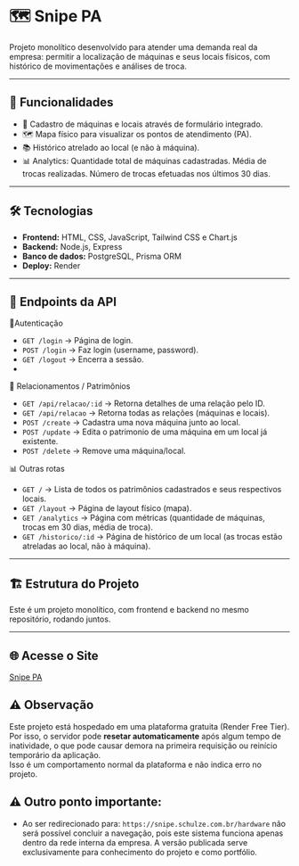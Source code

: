 # 🗺️ Snipe PA

Projeto monolítico desenvolvido para atender uma demanda real da empresa:
permitir a localização de máquinas e seus locais físicos, com histórico de movimentações e análises de troca.

---

## 🚀 Funcionalidades
- 📌 Cadastro de máquinas e locais através de formulário integrado. 
- 🗺️ Mapa físico para visualizar os pontos de atendimento (PA). 
- 📚 Histórico atrelado ao local (e não à máquina). 
- 📊 Analytics:
Quantidade total de máquinas cadastradas.
Média de trocas realizadas.
Número de trocas efetuadas nos últimos 30 dias.

---

## 🛠 Tecnologias
- **Frontend:** HTML, CSS, JavaScript, Tailwind CSS e Chart.js
- **Backend:** Node.js, Express  
- **Banco de dados:** PostgreSQL, Prisma ORM  
- **Deploy:** Render  

---

## 🔗 Endpoints da API
🔑Autenticação
- `GET /login` → Página de login.
- `POST /login` → Faz login (username, password).   
- `GET /logout` → Encerra a sessão.
- 
📌 Relacionamentos / Patrimônios
- `GET /api/relacao/:id` → Retorna detalhes de uma relação pelo ID. 
- `GET /api/relacao` → Retorna todas as relações (máquinas e locais).  
- `POST /create` → Cadastra uma nova máquina junto ao local.  
- `POST /update` → Edita o patrimonio de uma máquina em um local já existente. 
- `POST /delete` → Remove uma máquina/local.

📊 Outras rotas
- `GET /` → Lista de todos os patrimônios cadastrados e seus respectivos locais.
- `GET /layout` → Página de layout físico (mapa).
- `GET /analytics` → Página com métricas (quantidade de máquinas, trocas em 30 dias, média de troca). 
- `GET /historico/:id` → Página de histórico de um local (as trocas estão atreladas ao local, não à máquina).

---

## 🏗 Estrutura do Projeto
Este é um projeto monolítico, com frontend e backend no mesmo repositório, rodando juntos.

---

## 🌐 Acesse o Site
[Snipe PA](https://mapa-site-novo.onrender.com/)

## ⚠️ Observação
Este projeto está hospedado em uma plataforma gratuita (Render Free Tier).  
Por isso, o servidor pode **resetar automaticamente** após algum tempo de inatividade, o que pode causar demora na primeira requisição ou reinício temporário da aplicação.  
Isso é um comportamento normal da plataforma e não indica erro no projeto.

## ⚠️ Outro ponto importante:
- Ao ser redirecionado para: `https://snipe.schulze.com.br/hardware` não será possível concluir a navegação, pois este sistema funciona apenas dentro da rede interna da empresa.
A versão publicada serve exclusivamente para conhecimento do projeto e como portfólio.
  


